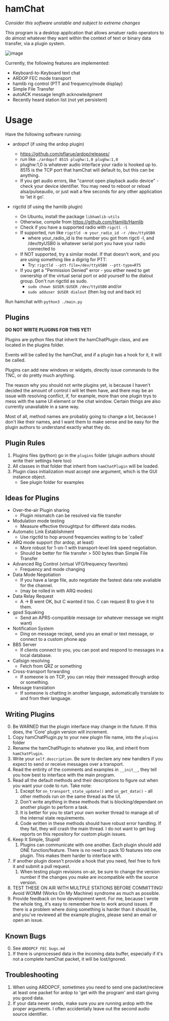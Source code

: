 # hamChat

*Consider this software unstable and subject to extreme changes*

This program is a desktop application that allows amatuer radio operators to do almost whatever they want
within the context of text or binary data transfer, via a plugin system.

![image](https://github.com/Dinsmoor/hamChat/assets/3772345/9a220a17-47ce-4590-9cd5-8810ec910520)


Currently, the following features are implemented:
- Keyboard-to-Keyboard text chat
- ARDOP FEC mode transport
- hamlib rig control (PTT and frequency/mode display)
- Simple File Transfer
- autoACK message length acknowledgment
- Recently heard station list (not yet persistent)

# Usage

Have the following software running:
- ardopcf (if using the ardop plugin)
  - https://github.com/pflarue/ardop/releases/
  - run like `./ardopcf 8515 plughw:1,0 plughw:1,0`
  - plughw:1,0 is whatever audio interface your radio is hooked up to. 8515 is the TCP port that hamChat will default to, but this can be anything.
  - If you get audio errors, like "cannot open playback audio device" - check your device identifier. You may need to reboot or reload alsa/pulseaudio, or just wait a few seconds for any other application to 'let it go'.


- rigctld (if using the hamlib plugin)
  - On Ubuntu, install the package `libhamlib-utils`
  - Otherwise, compile from https://github.com/Hamlib/Hamlib
  - Check if you have a supported radio with `rigctl -l`
  - If supported, run like `rigctld -m your_radio_id -r /dev/ttyUSB0`
    - where your_radio_id is the number you got from rigctl -l, and /dev/ttyUSB0 is whatever serial port you have your radio connected to
  - If NOT supported, try a similar model. If that doesn't work, and you are using something like a digirig for PTT:
    - Try: `rigctld --ptt-file=/dev/ttyUSB0 --ptt-type=RTS`
  - If you get a "Permission Denied" error - you either need to get ownership of the virtual serial port or add yourself to the dialout group. Don't run rigctld as sudo.
    - `sudo chown $USER:$USER /dev/ttyUSB0` and/or
    - `sudo adduser $USER dialout` (then log out and back in)

Run hamchat with `python3 ./main.py`


## Plugins

**DO NOT WRITE PLUGINS FOR THIS YET!**

Plugins are python files that inherit the hamChatPlugin class, and are located in the plugins folder.

Events will be called by the hamChat, and if a plugin has a hook for it, it will be called.

Plugins can add new windows or widgets, directly issue commands to the TNC, or do pretty much anything.

The reason why you should not write plugins yet, is because I haven't decided the amount of control I will
let them have, and there may be an issue with resolving conflict, if, for example, more than one plugin trys
to mess with the same UI element or the chat window. Certain things are also currently unavaliable in a sane way.

Most of all, method names are probably going to change a lot, because I don't like their names, and I want them to make
sense and be easy for the plugin authors to understand exactly what they do.

## Plugin Rules
1. Plugins files (python) go in the `plugins` folder (plugin authors should write their settings here too)
2. All classes in that folder that inherit from `hamChatPlugin` will be loaded.
3. Plugin class initialization must accept one argument, which is the GUI instance object.
   - See plugin folder for examples

## Ideas for Plugins
- Over-the-air Plugin sharing
  - Plugin mismatch can be resolved via file transfer
- Modulation mode testing
  - Measure effective throughtput for different data modes.
- Automatic Link Establishment
  - Use rigctld to hop around frequencies waiting to be 'called'
- ARQ mode support (for ardop, at least)
  - More robust for 1-on-1 with transport-level link speed negotiation.
  - Should be better for file transfer > 500 bytes than Simple File Transfer
- Advanced Rig Control (virtual VFO/frequency favorites)
  - Frequency and mode changing
- Data Mode Negotiation
  - If you have a large file, auto negotiate the fastest data rate avaliable for the channel.
  - (may be rolled in with ARQ modes)
- Data Relay Request
  - A -> B went OK, but C wanted it too. C can request B to give it to them.
- gpsd Squaking
  - Send an APRS-compatible message (or whatever message we might want)
- Notification System
  - Ding on message reciept, send you an email or text message, or connect to a custom phone app
- BBS Server
  - If clients connect to you, you can post and respond to messages in a local database.
- Callsign resolving
  - Fetch from QRZ or something
- Cross-transport forwarding
  - If someone is on TCP, you can relay their messaged through ardop or something.
- Message translation
  - If someone is chatting in another language, automatically translate to and from their language.

## Writing Plugins

0. Be WARNED that the plugin interface may change in the future. If this does, the 'Core' plugin version will increment.
1. Copy hamChatPlugin.py to your new plugin file name, into the `plugins` folder
2. Rename the hamChatPlugin to whatever you like, and inherit from `hamChatPlugin`.
3. Write your `self.description`. Be sure to declare any new handlers if you expect to send or receive messages over a transport.
4. Read the entirity of the comments and examples in `__init__`, they tell you how best to interface with the main program.
5. Read all the default methods and their descriptions to figure out when you want your code to run. Take note:
   1. Except for `on_transport_state_update()` and `on_get_data()` - all other methods run on the same thread as the UI.
   2. Don't write anything in these methods that is blocking/dependant on another plugin to perform a task.
   3. It is better for you to start your own worker thread to manage all of the internal state requirements.
   4. Code written in these methods should have robust error handling. If they fail, they will crash the main thread. I do not want to get bug reports on this repository for custom plugin issues.
6. Keep It Simple, Stupid!
   1. Plugins can communicate with one another. Each plugin should add ONE function/feature. There is no need to pack 10 features into one plugin. This makes them harder to interface with.
7. If another plugin doesn't provide a hook that you need, feel free to fork it and submit a pull request.
   1. When testing plugin revisions on-air, be sure to change the version number if the changes you make are incompatible with the source version.
8. TEST THESE ON AIR WITH MULTPLE STATIONS BEFORE COMMITTING! Avoid WOMM (Works On My Machine) syndrome as much as possible.
9. Provide feedback on how development went. For me, because I wrote the whole ting, it's easy to remember how to work around issues. If there is a problem where doing something is harder than it should be, and you've reviewed all the example plugins, please send an email or open an issue.

## Known Bugs
0. See `ARDOPCF FEC bugs.md`
1. If there is unprocessed data in the incoming data buffer, especially if it's not a complete hamChat packet, it will be lost/ignored.

## Troubleshooting
1. When using ARDOPCF, sometimes you need to send one packet/recieve at least one packet for ardop to 'get with the program' and start giving you good data.
2. If your data never sends, make sure you are running ardop with the proper arguments. I often accidentally leave out the second audio source identifier.

